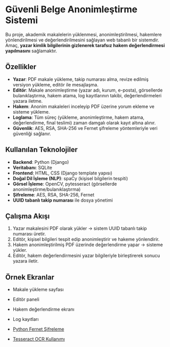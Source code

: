 # Güvenli Belge Anonimleştirme Sistemi

Bu proje, akademik makalelerin yüklenmesi, anonimleştirilmesi, hakemlere yönlendirilmesi ve değerlendirilmesini sağlayan web tabanlı bir sistemdir.  
Amaç, **yazar kimlik bilgilerinin gizlenerek tarafsız hakem değerlendirmesi yapılmasını** sağlamaktır.

## Özellikler
- **Yazar**: PDF makale yükleme, takip numarası alma, revize edilmiş versiyon yükleme, editör ile mesajlaşma.  
- **Editör**: Makale anonimleştirme (yazar adı, kurum, e-posta), görsellerde bulanıklaştırma, hakem atama, log kayıtlarının takibi, değerlendirmeleri yazara iletme.  
- **Hakem**: Anonim makaleleri inceleyip PDF üzerine yorum ekleme ve sisteme yükleme.  
- **Loglama**: Tüm süreç (yükleme, anonimleştirme, hakem atama, değerlendirme, final teslimi) zaman damgalı olarak kayıt altına alınır.  
- **Güvenlik**: AES, RSA, SHA-256 ve Fernet şifreleme yöntemleriyle veri güvenliği sağlanır.  

## Kullanılan Teknolojiler
- **Backend**: Python (Django)  
- **Veritabanı**: SQLite  
- **Frontend**: HTML, CSS (Django template yapısı)  
- **Doğal Dil İşleme (NLP)**: spaCy (kişisel bilgilerin tespiti)  
- **Görsel İşleme**: OpenCV, pytesseract (görsellerde anonimleştirme/bulanıklaştırma)  
- **Şifreleme**: AES, RSA, SHA-256, Fernet  
- **UUID tabanlı takip numarası** ile dosya yönetimi  

## Çalışma Akışı
1. Yazar makalesini PDF olarak yükler → sistem UUID tabanlı takip numarası üretir.  
2. Editör, kişisel bilgileri tespit edip anonimleştirir ve hakeme yönlendirir.  
3. Hakem anonimleştirilmiş PDF üzerinde değerlendirme yapar → sisteme yükler.  
4. Editör, hakem değerlendirmesini yazar bilgileriyle birleştirerek sonucu yazara iletir.  

## Örnek Ekranlar
- Makale yükleme sayfası  
- Editör paneli  
- Hakem değerlendirme ekranı  
- Log kayıtları  

- [Python Fernet Şifreleme](https://onursahin.net/python-ile-veri-sifreleme-ve-cozme-fernet/)  
- [Tesseract OCR Kullanımı](https://www.dusunurlerdergisi.com/post/python-ile-tesseract-ocr-kullan%C4%B1m%C4%B1)  
